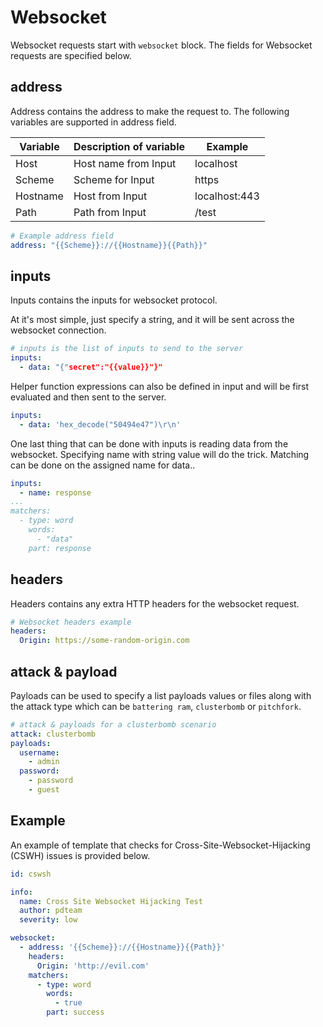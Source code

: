 # Websocket

Websocket requests start with `websocket` block. The fields for Websocket requests are specified below.

## address

Address contains the address to make the request to. The following variables are supported in address field.

| Variable | Description of variable | Example | 
|----------|-------------------------|---------|
| Host  | Host name from Input | localhost | 
| Scheme  | Scheme for Input | https | 
| Hostname | Host from Input | localhost:443 | 
| Path | Path from Input | /test | 

```yaml
# Example address field
address: "{{Scheme}}://{{Hostname}}{{Path}}"
```

## inputs

Inputs contains the inputs for websocket protocol.

At it's most simple, just specify a string, and it will be sent across the websocket connection.

```yaml
# inputs is the list of inputs to send to the server
inputs: 
  - data: "{"secret":"{{value}}"}"
```


Helper function expressions can also be defined in input and will be first evaluated and then sent to the server.

```yaml
inputs:
  - data: 'hex_decode("50494e47")\r\n'
```

One last thing that can be done with inputs is reading data from the websocket. Specifying name with string value will do the trick. Matching can be done on the assigned name for data..

```yaml
inputs:
  - name: response
...
matchers:
  - type: word
    words:
      - "data"
    part: response
```

## headers

Headers contains any extra HTTP headers for the websocket request. 

```yaml
# Websocket headers example
headers:
  Origin: https://some-random-origin.com
```

## attack & payload

Payloads can be used to specify a list payloads values or files along with the attack type which can be `battering ram`, `clusterbomb` or `pitchfork`. 

```yaml
# attack & payloads for a clusterbomb scenario
attack: clusterbomb
payloads:
  username:
    - admin
  password:
    - password
    - guest
```

## Example

An example of template that checks for Cross-Site-Websocket-Hijacking (CSWH) issues is provided below.

```yaml
id: cswsh

info:
  name: Cross Site Websocket Hijacking Test
  author: pdteam
  severity: low

websocket:
  - address: '{{Scheme}}://{{Hostname}}{{Path}}'
    headers: 
      Origin: 'http://evil.com'
    matchers:
      - type: word
        words:
          - true
        part: success
```